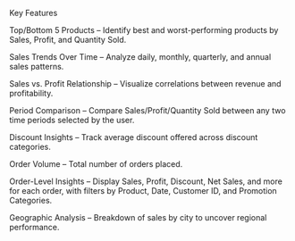 Key Features

Top/Bottom 5 Products – Identify best and worst-performing products by Sales, Profit, and Quantity Sold.

Sales Trends Over Time – Analyze daily, monthly, quarterly, and annual sales patterns.

Sales vs. Profit Relationship – Visualize correlations between revenue and profitability.

Period Comparison – Compare Sales/Profit/Quantity Sold between any two time periods selected by the user.

Discount Insights – Track average discount offered across discount categories.

Order Volume – Total number of orders placed.

Order-Level Insights – Display Sales, Profit, Discount, Net Sales, and more for each order, with filters by Product, Date, Customer ID, and Promotion Categories.

Geographic Analysis – Breakdown of sales by city to uncover regional performance.
